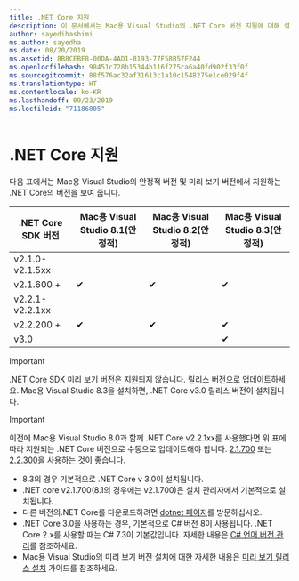 ```yaml
---
title: .NET Core 지원
description: 이 문서에서는 Mac용 Visual Studio의 .NET Core 버전 지원에 대해 설명합니다.
author: sayedihashimi
ms.author: sayedha
ms.date: 08/20/2019
ms.assetid: 8B8CEBE8-00DA-4AD1-8193-77F58B57F244
ms.openlocfilehash: 98451c728b15344b116f275ca6a40fd902f33f0f
ms.sourcegitcommit: 88f576ac32af31613c1a10c1548275e1ce029f4f
ms.translationtype: HT
ms.contentlocale: ko-KR
ms.lasthandoff: 09/23/2019
ms.locfileid: "71186805"
---
```

# <a name="net-core-support"></a>.NET Core 지원

다음 표에서는 Mac용 Visual Studio의 안정적 버전 및 미리 보기 버전에서 지원하는 .NET Core의 버전을 보여 줍니다.

| .NET Core SDK 버전 |Mac용 Visual Studio 8.1(안정적) | Mac용 Visual Studio 8.2(안정적) | Mac용 Visual Studio 8.3(안정적) |
|---------|---------|---------|---------|
|v2.1.0-v2.1.5xx | | | |
|v2.1.600 + |✔︎|✔︎|✔︎|
|v2.2.1-v2.2.1xx | | | |
|v2.2.200 + |✔︎|✔︎|✔︎|
|v3.0 | | |✔︎|

> [!IMPORTANT]
> .NET Core SDK 미리 보기 버전은 지원되지 않습니다. 릴리스 버전으로 업데이트하세요. Mac용 Visual Studio 8.3을 설치하면, .NET Core v3.0 릴리스 버전이 설치됩니다.

> [!IMPORTANT]
> 이전에 Mac용 Visual Studio 8.0과 함께 .NET Core v2.2.1xx를 사용했다면 위 표에 따라 지원되는 .NET Core 버전으로 수동으로 업데이트해야 합니다. [2.1.700](https://dotnet.microsoft.com/download/dotnet-core/2.1) 또는 [2.2.300](https://dotnet.microsoft.com/download/dotnet-core/2.2)을 사용하는 것이 좋습니다.

* 8\.3의 경우 기본적으로 .NET Core v 3.0이 설치됩니다.
* .NET core v2.1.700(8.1의 경우에는 v2.1.700)은 설치 관리자에서 기본적으로 설치됩니다.
* 다른 버전의.NET Core를 다운로드하려면 [dotnet 페이지](https://dotnet.microsoft.com/download/dotnet-core)를 방문하십시오.
* .NET Core 3.0을 사용하는 경우, 기본적으로 C# 버전 8이 사용됩니다. .NET Core 2.x를 사용할 때는 C# 7.3이 기본값입니다. 자세한 내용은 [C# 언어 버전 관리](https://docs.microsoft.com/en-us/dotnet/csharp/language-reference/configure-language-version)를 참조하세요.
* Mac용 Visual Studio의 미리 보기 버전 설치에 대한 자세한 내용은 [미리 보기 릴리스 설치](https://docs.microsoft.com/visualstudio/mac/install-preview) 가이드를 참조하세요.
